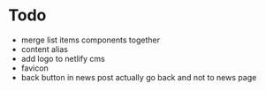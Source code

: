 # Todo

- merge list items components together
- content alias
- add logo to netlify cms
- favicon
- back button in news post actually go back and not to news page
